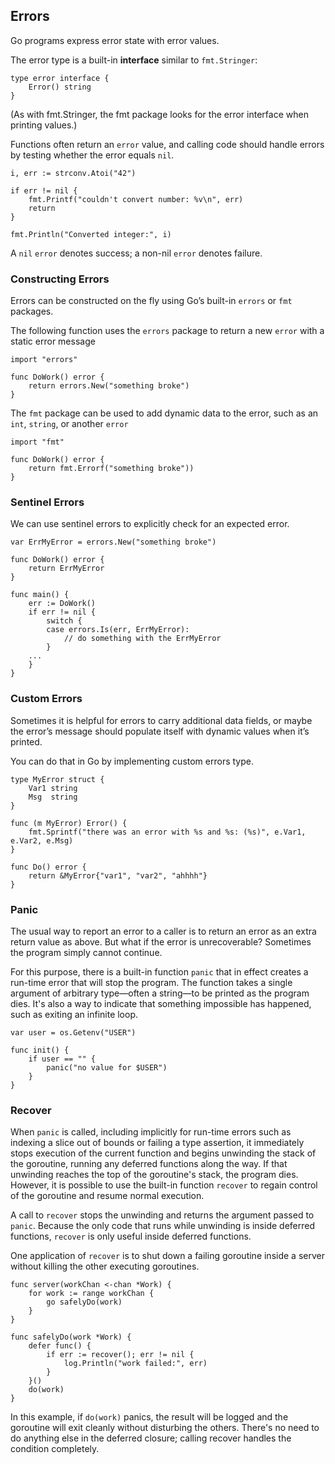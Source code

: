 ## Errors

Go programs express error state with error values.

The error type is a built-in **interface** similar to `fmt.Stringer`:

```
type error interface {
    Error() string
}
```

(As with fmt.Stringer, the fmt package looks for the error interface when printing values.)

Functions often return an `error` value, and calling code should handle errors by testing whether the error equals `nil`.

```
i, err := strconv.Atoi("42")

if err != nil {
    fmt.Printf("couldn't convert number: %v\n", err)
    return
}

fmt.Println("Converted integer:", i)
```

A `nil` `error` denotes success; a non-nil `error` denotes failure.

### Constructing Errors

Errors can be constructed on the fly using Go’s built-in `errors` or `fmt` packages.

The following function uses the `errors` package to return a new `error` with a static error message
```aiignore
import "errors"

func DoWork() error {
    return errors.New("something broke")
}
```

The `fmt` package can be used to add dynamic data to the error, such as an `int`, `string`, or another `error`
```aiignore
import "fmt"

func DoWork() error {
    return fmt.Errorf("something broke"))
}
```

### Sentinel Errors

We can use sentinel errors to explicitly check for an expected error.

```aiignore
var ErrMyError = errors.New("something broke")

func DoWork() error {
    return ErrMyError
}

func main() {
    err := DoWork()
    if err != nil {
        switch {
        case errors.Is(err, ErrMyError):
            // do something with the ErrMyError
        }
    ...
    }
}
```

### Custom Errors

Sometimes it is helpful for errors to carry additional data fields, or maybe the error’s message should populate itself with dynamic values when it’s printed.

You can do that in Go by implementing custom errors type.

```aiignore
type MyError struct {
    Var1 string
    Msg  string
}

func (m MyError) Error() {
    fmt.Sprintf("there was an error with %s and %s: (%s)", e.Var1, e.Var2, e.Msg)
}

func Do() error {
    return &MyError{"var1", "var2", "ahhhh"}
}
```

### Panic

The usual way to report an error to a caller is to return an error as an extra return value as above. 
But what if the error is unrecoverable? Sometimes the program simply cannot continue.

For this purpose, there is a built-in function `panic` that in effect creates a run-time error that will stop the program.
The function takes a single argument of arbitrary type—often a string—to be printed as the program dies. It's also a way to indicate that something impossible has happened, such as exiting an infinite loop.

```aiignore
var user = os.Getenv("USER")

func init() {
    if user == "" {
        panic("no value for $USER")
    }
}
```

### Recover

When `panic` is called, including implicitly for run-time errors such as indexing a slice out of bounds or failing a type assertion, it immediately stops execution of the current function and begins unwinding the stack of the goroutine, running any deferred functions along the way. 
If that unwinding reaches the top of the goroutine's stack, the program dies. However, it is possible to use the built-in function `recover` to regain control of the goroutine and resume normal execution.

A call to `recover` stops the unwinding and returns the argument passed to `panic`. Because the only code that runs while unwinding is inside deferred functions, `recover` is only useful inside deferred functions.

One application of `recover` is to shut down a failing goroutine inside a server without killing the other executing goroutines.

```aiignore
func server(workChan <-chan *Work) {
    for work := range workChan {
        go safelyDo(work)
    }
}

func safelyDo(work *Work) {
    defer func() {
        if err := recover(); err != nil {
            log.Println("work failed:", err)
        }
    }()
    do(work)
}
```

In this example, if `do(work)` panics, the result will be logged and the goroutine will exit cleanly without disturbing the others. There's no need to do anything else in the deferred closure; calling recover handles the condition completely.